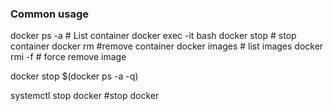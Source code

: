 ### Common usage

docker ps -a # List container
docker exec -it <containerIdOrName> bash
docker stop <containerid> # stop container
docker rm <containerid> #remove container
docker images # list images
docker rmi -f <imageid> # force remove image

docker stop $(docker ps -a -q)

systemctl stop docker #stop docker